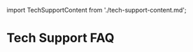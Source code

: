 
import TechSupportContent from './tech-support-content.md';

<Hero slots="heading" variant="fullwidth" theme="dark" customLayout className="contactUsHerobgImage Hero-Banner"/>

# Tech Support FAQ

<MenuWrapperComponent  menuItem= 'techSupportFAQMenus'  slots="content" contentClassName='faq-content'  repeat="1" theme="lightest" className="Tech-Support-FAQ-Menus"/>

<TechSupportContent />